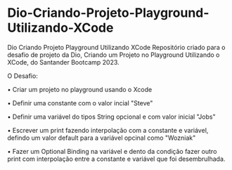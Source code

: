 # Dio-Criando-Projeto-Playground-Utilizando-XCode
Dio Criando Projeto Playground Utilizando XCode
Repositório criado para o desafio de projeto da Dio, Criando um Projeto no Playground Utilizando o XCode, do Santander Bootcamp 2023.

O Desafio:

• Criar um projeto no playground usando o Xcode

• Definir uma constante com o valor incial "Steve"

• Definir uma variável do tipos String opcional e com valor inicial "Jobs"

• Escrever um print fazendo interpolação com a constante e variável, defindo um valor default para a variável opcinal como "Wozniak"

• Fazer um Optional Binding na variável e dento da condição fazer outro print com interpolação entre a constante e variável que foi desembrulhada.
